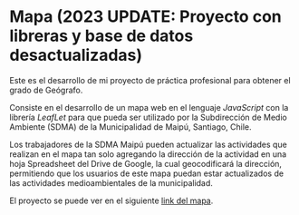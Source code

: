 # Mapa (2023 UPDATE: Proyecto con libreras y base de datos desactualizadas) 

Este es el desarrollo de mi proyecto de práctica profesional para obtener el grado de Geógrafo.

Consiste en el desarrollo de un mapa web en el lenguaje *JavaScript* con la librería *LeafLet* para que pueda ser utilizado por la
Subdirección de Medio Ambiente (SDMA) de la Municipalidad de Maipú, Santiago, Chile.

Los trabajadores de la SDMA Maipú pueden actualizar las actividades que realizan en el mapa tan solo agregando la dirección de la actividad
en una hoja Spreadsheet del Drive de Google, la cual geocodificará la dirección, permitiendo que los usuarios de este mapa puedan estar
actualizados de las actividades medioambientales de la municipalidad. 

El proyecto se puede ver en el siguiente [link del mapa](https://bwcastillo.github.io/Mapa/).
